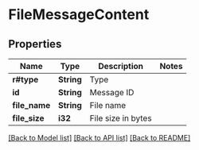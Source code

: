 # FileMessageContent

## Properties

Name | Type | Description | Notes
------------ | ------------- | ------------- | -------------
**r#type** | **String** | Type | 
**id** | **String** | Message ID | 
**file_name** | **String** | File name | 
**file_size** | **i32** | File size in bytes | 

[[Back to Model list]](../README.md#documentation-for-models) [[Back to API list]](../README.md#documentation-for-api-endpoints) [[Back to README]](../README.md)


